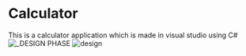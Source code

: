 # Calculator
This is a calculator application which is made in visual studio using C#
![_DESIGN PHASE](https://user-images.githubusercontent.com/95826757/192165082-f49ebe5a-45b0-4640-9a6a-3810d87f9e5b.png)
![design](https://user-images.githubusercontent.com/95826757/192164722-f6ace918-258f-45d4-8622-c33a10d11d06.png)

